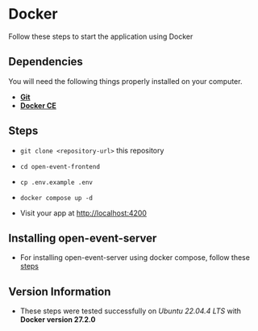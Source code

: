 # Docker
Follow these steps to start the application using Docker

## Dependencies
You will need the following things properly installed on your computer.

* **[Git](https://git-scm.com/)**
* **[Docker CE](https://docs.docker.com/install/)**

## Steps
* `git clone <repository-url>` this repository
* `cd open-event-frontend`

* `cp .env.example .env`
* `docker compose up -d`

* Visit your app at [http://localhost:4200](http://localhost:4200)

## Installing open-event-server

* For installing open-event-server using docker compose, follow these [steps](https://github.com/fossasia/open-event-server/blob/development/docs/installation/docker.md)

## Version Information
* These steps were tested successfully on _Ubuntu 22.04.4 LTS_ with **Docker version 27.2.0** 
